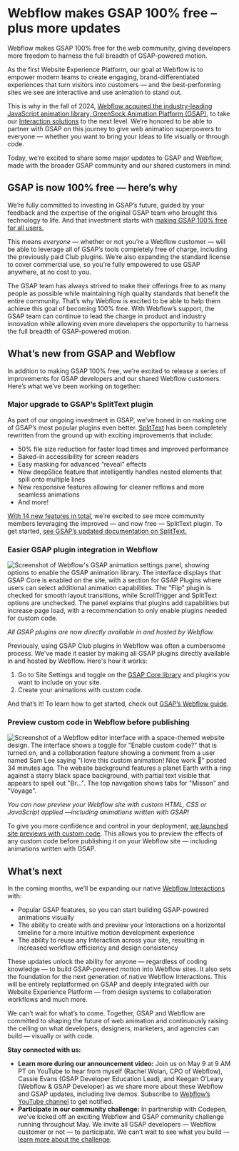 # Webflow makes GSAP 100% free – plus more updates

Webflow makes GSAP 100% free for the web community, giving developers more freedom to harness the full breadth of GSAP-powered motion.

As the first Website Experience Platform, our goal at Webflow is to empower modern teams to create engaging, brand-differentiated experiences that turn visitors into customers — and the best-performing sites we see are interactive and use animation to stand out.

This is why in the fall of 2024, [Webflow acquired the industry-leading JavaScript animation library, GreenSock Animation Platform (GSAP)](https://webflow.com/blog/webflow-acquires-gsap), to take our [Interaction solutions](https://webflow.com/interactions-animations) to the next level. We’re honored to be able to partner with GSAP on this journey to give web animation superpowers to everyone — whether you want to bring your ideas to life visually or through code.

Today, we’re excited to share some major updates to GSAP and Webflow, made with the broader GSAP community and our shared customers in mind.

**GSAP is now 100% free — here’s why**
--------------------------------------

We’re fully committed to investing in GSAP’s future, guided by your feedback and the expertise of the original GSAP team who brought this technology to life. And that investment starts with [making GSAP 100% free for all users.](http://www.gsap.com/pricing) 

This means _everyone_ — whether or not you’re a Webflow customer — will be able to leverage all of GSAP’s tools completely free of charge, including the previously paid Club plugins. We’re also expanding the standard license to cover commercial use, so you’re fully empowered to use GSAP anywhere, at no cost to you.

The GSAP team has always strived to make their offerings free to as many people as possible while maintaining high quality standards that benefit the entire community. That’s why Webflow is excited to be able to help them achieve this goal of becoming 100% free. With Webflow’s support, the GSAP team can continue to lead the charge in product and industry innovation while allowing even more developers the opportunity to harness the full breadth of GSAP-powered motion. 

**What’s new from GSAP and Webflow**
------------------------------------

In addition to making GSAP 100% free, we're excited to release a series of improvements for GSAP developers and our shared Webflow customers. Here’s what we’ve been working on together: 

### **Major upgrade to GSAP’s SplitText plugin**

As part of our ongoing investment in GSAP, we’ve honed in on making one of GSAP’s most popular plugins even better. [SplitText](https://gsap.com/docs/v3/Plugins/SplitText/) has been completely rewritten from the ground up with exciting improvements that include:

*   50% file size reduction for faster load times and improved performance 
*   Baked-in accessibility for screen readers
*   Easy masking for advanced “reveal” effects
*   New deepSlice feature that intelligently handles nested elements that spill onto multiple lines
*   New responsive features allowing for cleaner reflows and more seamless animations
*   And more!

[With 14 new features in total](https://gsap.com/blog/3-13), we’re excited to see more community members leveraging the improved — and now free — SplitText plugin. To get started, [see GSAP’s updated documentation on SplitText.](https://gsap.com/docs/v3/Plugins/SplitText/)

### **Easier GSAP plugin integration in Webflow**

![Screenshot of Webflow's GSAP animation settings panel, showing options to enable the GSAP animation library. The interface displays that GSAP Core is enabled on the site, with a section for GSAP Plugins where users can select additional animation capabilities. The "Flip" plugin is checked for smooth layout transitions, while ScrollTrigger and SplitText options are unchecked. The panel explains that plugins add capabilities but increase page load, with a recommendation to only enable plugins needed for custom code.](https://cdn.prod.website-files.com/6009ec8cda7f305645c9d91b/680fe9280582e073a36afc10_GSAP_GTM_MAY_blog_inline_2400x1260.jpg)

_All GSAP plugins are now directly available in and hosted by Webflow._

Previously, using GSAP Club plugins in Webflow was often a cumbersome process. We've made it easier by making all GSAP plugins directly available in and hosted by Webflow. Here's how it works: 

1.  Go to Site Settings and toggle on the [GSAP Core library](https://gsap.com/core/) and plugins you want to include on your site.
2.  Create your animations with custom code. 

And that’s it! To learn how to get started, check out [GSAP’s Webflow guide](https://gsap.com/resources/Webflow/). 

### **Preview custom code in Webflow before publishing**  

![Screenshot of a Webflow editor interface with a space-themed website design. The interface shows a toggle for "Enable custom code?" that is turned on, and a collaboration feature showing a comment from a user named Sam Lee saying "I love this custom animation! Nice work 🚀" posted 34 minutes ago. The website background features a planet Earth with a ring against a starry black space background, with partial text visible that appears to spell out "Br...". The top navigation shows tabs for "Misson" and "Voyage".](https://cdn.prod.website-files.com/6009ec8cda7f305645c9d91b/680fea66428a57e5320a7cb2_custom_code_in_preview-thumbnail-1280x720.png)

_You can now preview your Webflow site with custom HTML, CSS or JavaScript applied —including animations written with GSAP!_

To give you more confidence and control in your deployment, [we launched site previews with custom code](https://webflow.com/updates/site-previews-with-custom-code). This allows you to preview the effects of any custom code before publishing it on your Webflow site — including animations written with GSAP.

**What’s next** 
----------------

In the coming months, we’ll be expanding our native [Webflow Interactions](https://webflow.com/interactions-animations) with:

*   Popular GSAP features, so you can start building GSAP-powered animations visually
*   The ability to create with and preview your Interactions on a horizontal timeline for a more intuitive motion development experience
*   The ability to reuse any Interaction across your site, resulting in increased workflow efficiency and design consistency

These updates unlock the ability for anyone — regardless of coding knowledge — to build GSAP-powered motion into Webflow sites. It also sets the foundation for the next generation of native Webflow Interactions. This will be entirely replatformed on GSAP and deeply integrated with our Website Experience Platform — from design systems to collaboration workflows and much more.

We can’t wait for what’s to come. Together, GSAP and Webflow are committed to shaping the future of web animation and continuously raising the ceiling on what developers, designers, marketers, and agencies can build — visually or with code.

**Stay connected with us:**

*   **Learn more during our announcement video:** Join us on May 9 at 9 AM PT on YouTube to hear from myself (Rachel Wolan, CPO of Webflow), Cassie Evans (GSAP Developer Education Lead), and Keegan O’Leary (Webflow & GSAP Developer) as we share more about these Webflow and GSAP updates, including live demos. Subscribe to [Webflow’s YouTube channel](https://www.youtube.com/webflow) to get notified.**‍**
*   **Participate in our community challenge:** In partnership with Codepen, we’ve kicked off an exciting Webflow and GSAP community challenge running throughout May. We invite all GSAP developers — Webflow customer or not — to participate. We can’t wait to see what you build — [learn more about the challenge](https://webflow.com/community/webflow-challenge).